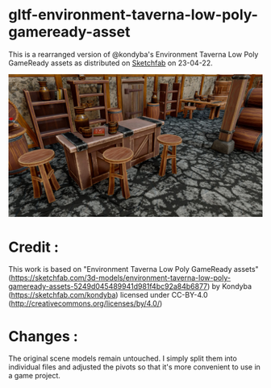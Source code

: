 # gltf-environment-taverna-low-poly-gameready-asset
This is a rearranged version of @kondyba's Environment Taverna Low Poly GameReady assets as distributed on [Sketchfab](https://sketchfab.com/3d-models/environment-taverna-low-poly-gameready-assets-5249d045489941d981f4bc92a84b6877) on 23-04-22.

![Preview image](Preview.jpg)

# Credit :
This work is based on "Environment Taverna Low Poly GameReady assets" (https://sketchfab.com/3d-models/environment-taverna-low-poly-gameready-assets-5249d045489941d981f4bc92a84b6877) by Kondyba (https://sketchfab.com/kondyba) licensed under CC-BY-4.0 (http://creativecommons.org/licenses/by/4.0/)

# Changes :
The original scene models remain untouched. I simply split them into individual files and adjusted the pivots so that it's more convenient to use in a game project.
